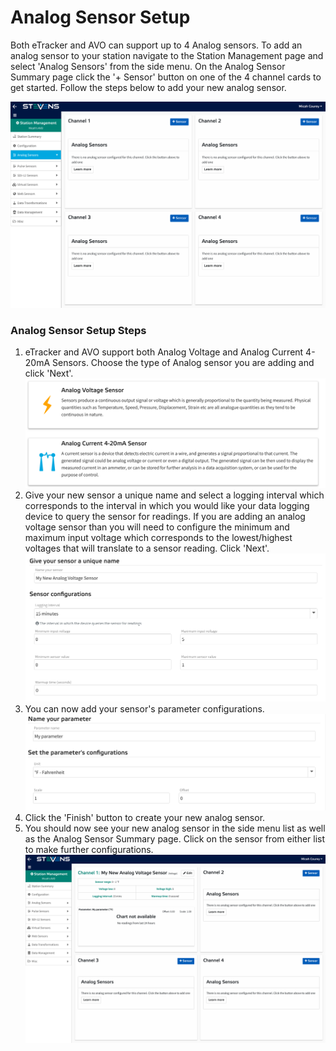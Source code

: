 # Analog Sensor Setup

Both eTracker and AVO can support up to 4 Analog sensors. To add an analog sensor to your station navigate to the Station Management page and select 'Analog Sensors' from the side menu. On the Analog Sensor Summary page click the '+ Sensor' button on one of the 4 channel cards to get started. Follow the steps below to add your new analog sensor.

![Analog Sensor Setup](/img/etracker_analog_setup.png "Click any of the 4 '+ Sensor' buttons to get started.")

### Analog Sensor Setup Steps

1.  eTracker and AVO support both Analog Voltage and Analog Current 4-20mA Sensors. Choose the type of Analog sensor you are adding and click 'Next'.
        ![Analog Sensor Wizard Step 1](/img/etracker_analog_wizard_step1.png "Select Analog Voltage or Analog Current 4-20mA")
2.  Give your new sensor a unique name and select a logging interval which corresponds to the interval in which you would like your data logging device to query the sensor for readings. If you are adding an analog voltage sensor than you will need to configure the minimum and maximum input voltage which corresponds to the lowest/highest voltages that will translate to a sensor reading. Click 'Next'.
        ![Analog Sensor Wizard Step 2](/img/etracker_analog_wizard_step2.png "Configure your new analog sensor")
3.  You can now add your sensor's parameter configurations.
        ![Analog Sensor Wizard Step 3](/img/etracker_analog_wizard_step3.png "Configure your new analog sensor's parameter")
4.  Click the 'Finish' button to create your new analog sensor.
5.  You should now see your new analog sensor in the side menu list as well as the Analog Sensor Summary page. Click on the sensor from either list to make further configurations.
        ![Analog Sensor Wizard Complete](/img/etracker_analog_wizard_complete.png "Click on the sensor from either list to make further configurations")